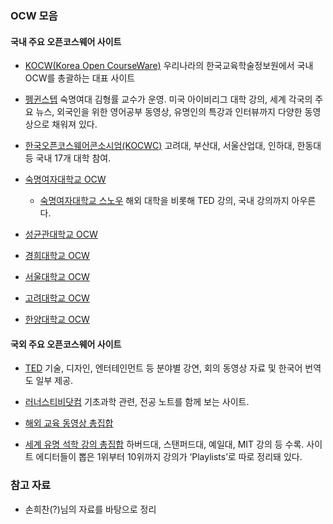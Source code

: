 ### OCW 모음

#### 국내 주요 오픈코스웨어 사이트

* [KOCW(Korea Open CourseWare)](www.kocw.net) 우리나라의 한국교육학술정보원에서 국내 OCW를 총괄하는 대표 사이트

* [펭귄스텝](http://www.penguinstep.net/) 숙명여대 김형률 교수가 운영. 미국 아이비리그 대학 강의, 세계 각국의 주요 뉴스, 외국인을 위한 영어공부 동영상, 유명인의 특강과 인터뷰까지 다양한 동영상으로 채워져 있다. 
* [한국오픈코스웨어콘소시엄(KOCWC)](www.kocwc.org) 고려대, 부산대, 서울산업대, 인하대, 한동대 등 국내 17개 대학 참여. 
* [숙명여자대학교 OCW](http://ocw.sookmyung.ac.kr/)
	* [숙명여자대학교 스노우](www.snow.or.kr) 해외 대학을 비롯해 TED 강의, 국내 강의까지 아우른다.

* [성균관대학교 OCW](http://skkolar.skku.edu/) 

* [경희대학교 OCW](http://ocw.khu.ac.kr/)

* [서울대학교 OCW](http://ocw.snu.ac.kr/)

* [고려대학교 OCW](http://ocw.korea.edu/) 

* [한양대학교 OCW](http://www.howl.or.kr/index.action)

#### 국외 주요 오픈코스웨어 사이트

* [TED](www.ted.com) 기술, 디자인, 엔터테인먼트 등 분야별 강연, 회의 동영상 자료 및 한국어 번역도 일부 제공.

* [러너스티비닷컴](www.learnerstv.com) 기초과학 관련, 전공 노트를 함께 보는 사이트. 

* [해외 교육 동영상 총집합](www.infocobuild.com)

* [세계 유명 석학 강의 총집합](www.academicearth.org) 하버드대, 스탠퍼드대, 예일대, MIT 강의 등 수록. 사이트 에디터들이 뽑은 1위부터 10위까지 강의가 ‘Playlists’로 따로 정리돼 있다.

### 참고 자료

* 손희찬(?)님의 자료를 바탕으로 정리